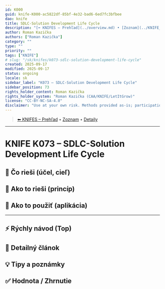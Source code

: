 ```yaml
---
id: K000
guid: knife-K000-ac5822df-85bf-4e32-bad6-6ed7fc3bfbee
dao: knife
title: SDLC-Solution Development Life Cycle
description: "[⬅ KNIFES – Prehľad](../overview.md) • [Zoznam](../KNIFE_Overview_List.md) • [Detaily](../KNIFE_Overview_Details.md)\n---\n KNIFE K073 – SDLC-Solution Development Life Cycle"
author: Roman Kazička
authors: ["Roman Kazička"]
category: ""
type: ""
priority: ""
tags: ["KNIFE"]
# slug: "/sk/knifes/k073-sdlc-solution-development-life-cycle"
created: 2025-09-17
modified: 2025-09-17
status: ongoing
locale: sk
sidebar_label: "K073 – SDLC-Solution Development Life Cycle"
sidebar_position: 73
rights_holder_content: Roman Kazička
rights_holder_system: "Roman Kazička (CAA/KNIFE/LetItGrow)"
license: "CC-BY-NC-SA-4.0"
disclaimer: "Use at your own risk. Methods provided as-is; participation is voluntary and context-aware."
---
```

<!-- body:start -->

<!-- nav:knifes -->
> [⬅ KNIFES – Prehľad](../overview.md) • [Zoznam](../KNIFE_Overview_List.md) • [Detaily](../KNIFE_Overview_Details.md)
---
# KNIFE K073 – SDLC-Solution Development Life Cycle

## 🎯 Čo rieši (účel, cieľ)

## 🧩 Ako to rieši (princíp)

## 🧪 Ako to použiť (aplikácia)

---

## ⚡ Rýchly návod (Top)

## 📜 Detailný článok

## 💡 Tipy a poznámky

## ✅ Hodnota / Zhrnutie
